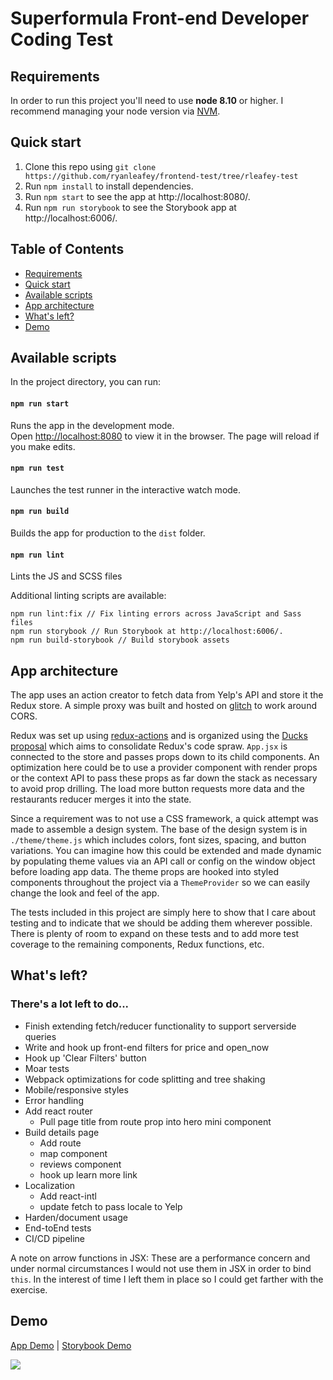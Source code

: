 # Superformula Front-end Developer Coding Test

## Requirements
In order to run this project you'll need to use **node 8.10** or higher. I recommend managing your node version via [NVM](https://github.com/creationix/nvm).

## Quick start
1. Clone this repo using `git clone https://github.com/ryanleafey/frontend-test/tree/rleafey-test`
1. Run `npm install` to install dependencies.
1. Run `npm start` to see the app at http://localhost:8080/.
1. Run `npm run storybook` to see the Storybook app at http://localhost:6006/.

## Table of Contents
- [Requirements](#requirements)
- [Quick start](#quick-start)
- [Available scripts](#available-scripts)
- [App architecture](#app-architecture)
- [What's left?](#what's-left)
- [Demo](#demo)

## Available scripts

In the project directory, you can run:

#### `npm run start`

Runs the app in the development mode.<br>
Open [http://localhost:8080](http://localhost:8080) to view it in the browser. The page will reload if you make edits.<br>

#### `npm run test`

Launches the test runner in the interactive watch mode.<br>

#### `npm run build`

Builds the app for production to the `dist` folder.<br>

#### `npm run lint`
Lints the JS and SCSS files

Additional linting scripts are available:

````
npm run lint:fix // Fix linting errors across JavaScript and Sass files
npm run storybook // Run Storybook at http://localhost:6006/.
npm run build-storybook // Build storybook assets
````

## App architecture
The app uses an action creator to fetch data from Yelp's API and store it the Redux store.
A simple proxy was built and hosted on [glitch](https://glitch.com/edit/#!/colorful-halibut?path=server.js) to work around CORS.

Redux was set up using [redux-actions](https://github.com/redux-utilities/redux-actions) and is organized using the [Ducks proposal](https://github.com/erikras/ducks-modular-redux) which aims to consolidate Redux's code spraw.
`App.jsx` is connected to the store and passes props down to its child components. An optimization here could be to use a provider component with render props or the context API to pass these props
as far down the stack as necessary to avoid prop drilling. The load more button requests more data and the restaurants reducer merges it into the state. 

Since a requirement was to not use a CSS framework, a quick attempt was made to assemble a design system.
The base of the design system is in `./theme/theme.js` which includes colors, font sizes, spacing, and button variations.
You can imagine how this could be extended and made dynamic by populating theme values via an API call or config on the window
object before loading app data. The theme props are hooked into styled components throughout the project via a `ThemeProvider` so we can easily change the look and feel of the app.

The tests included in this project are simply here to show that I care about testing and to indicate that we should be adding them wherever possible.
There is plenty of room to expand on these tests and to add more test coverage to the remaining components, Redux functions, etc.

## What's left?
### There's a lot left to do...
- Finish extending fetch/reducer functionality to support serverside queries
- Write and hook up front-end filters for price and open_now
- Hook up 'Clear Filters' button
- Moar tests
- Webpack optimizations for code splitting and tree shaking
- Mobile/responsive styles
- Error handling
- Add react router
    - Pull page title from route prop into hero mini component
- Build details page
    - Add route
    - map component
    - reviews component
    - hook up learn more link
- Localization
    - Add react-intl
    - update fetch to pass locale to Yelp
- Harden/document <Griditem/> usage
- End-toEnd tests
- CI/CD pipeline 

A note on arrow functions in JSX:
These are a performance concern and under normal circumstances I would not use them in JSX in order to bind `this`. In the interest of time I left them in place so I could get farther with the exercise. 

## Demo
[App Demo](http://restaurant-listing.s3-website-us-east-1.amazonaws.com/) | [Storybook Demo](http://restaurant-listing.s3-website-us-east-1.amazonaws.com/storybook-static)

<img src="listing.gif"/>
